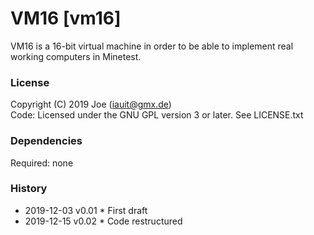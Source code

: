 # VM16 [vm16]

VM16 is a 16-bit virtual machine in order to be able to implement real working computers in Minetest.


### License
Copyright (C) 2019 Joe (iauit@gmx.de)  
Code: Licensed under the GNU GPL version 3 or later. See LICENSE.txt  


### Dependencies  
Required: none  


### History  
- 2019-12-03  v0.01  * First draft
- 2019-12-15  v0.02  * Code restructured 

